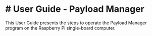 # # User Guide - Payload Manager

This User Guide presents the steps to operate the Payload Manager program on the Raspberry Pi single-board computer.
